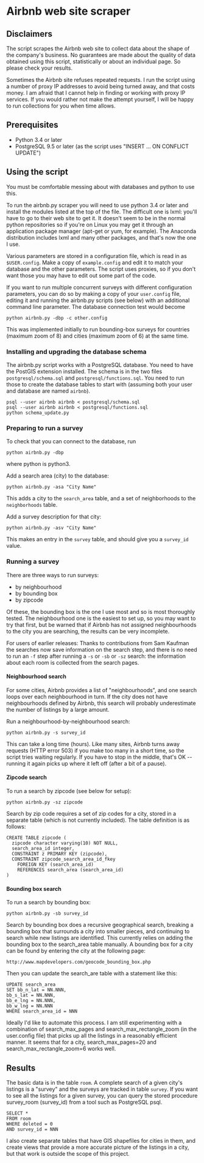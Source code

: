 # Airbnb web site scraper

## Disclaimers

The script scrapes the Airbnb web site to collect data about the shape of the company's business. No guarantees are made about the quality of data obtained using this script, statistically or about an individual page. So please check your results.

Sometimes the Airbnb site refuses repeated requests. I run the script using a number of proxy IP addresses to avoid being turned away, and that costs money. I am afraid that I cannot help in finding or working with proxy IP services. If you would rather not make the attempt yourself, I will be happy to run collections for you when time allows.

## Prerequisites

- Python 3.4 or later
- PostgreSQL 9.5 or later (as the script uses "INSERT ... ON CONFLICT UPDATE")

## Using the script

You must be comfortable messing about with databases and python to use this.

To run the airbnb.py scraper you will need to use python 3.4 or later and install the modules listed at the top of the file. The difficult one is lxml: you'll have to go to their web site to get it. It doesn't seem to be in the normal python repositories so if you're on Linux you may get it through an application package manager (apt-get or yum, for example). The Anaconda distribution includes lxml and many other packages, and that's now the one 
I use.

Various parameters are stored in a configuration file, which is read in as `$USER.config`. Make a copy of `example.config` and edit it to match your database and the other parameters. The script uses proxies, so if you don't want those you may have to edit out some part of the code.

If you want to run multiple concurrent surveys with different configuration parameters, you can do so by making a copy of your `user.config` file, editing it and running the airbnb.py scripts (see below) with an additional command line parameter. The database connection test would become

    python airbnb.py -dbp -c other.config

This was implemented initially to run bounding-box surveys for countries (maximum zoom of 8) and cities (maximum zoom of 6) at the same time.

### Installing and upgrading the database schema

The airbnb.py script works with a PostgreSQL database. You need to have the PostGIS extension installed. The schema is in the two files `postgresql/schema.sql` and `postgresql/functions.sql`. You need to run those to create the database tables to start with (assuming both your user and database are named `airbnb`).

    psql --user airbnb airbnb < postgresql/schema.sql
    psql --user airbnb airbnb < postgresql/functions.sql
    python schema_update.py

### Preparing to run a survey

To check that you can connect to the database, run

    python airbnb.py -dbp

where python is python3.

Add a search area (city) to the database:

    python airbnb.py -asa "City Name"

This adds a city to the `search_area` table, and a set of neighborhoods to the `neighborhoods` table.

Add a survey description for that city:

    python airbnb.py -asv "City Name"

This makes an entry in the `survey` table, and should give you a `survey_id` value.

### Running a survey 

There are three ways to run surveys:
- by neighbourhood
- by bounding box
- by zipcode

Of these, the bounding box is the one I use most and so is most thoroughly tested. The neighbourhood one is the easiest to set up, so you may want to try that first, but be warned that if Airbnb has not assigned neighbourhoods to the city you are searching, the results can be very incomplete.

For users of earlier releases: Thanks to contributions from Sam Kaufman the searches now save information on the search step, and there is no need to run an `-f` step after running a `-s` or `-sb` or `-sz` search: the information about each room is collected from the search pages.

#### Neighbourhood search

For some cities, Airbnb provides a list of "neighbourhoods", and one search loops over each neighbourhood in turn. If the city does not have neighbourhoods defined by Airbnb, this search will probably underestimate the number of listings by a large amount.

Run a neighbourhood-by-neighbourhood search:

    python airbnb.py -s survey_id

This can take a long time (hours). Like many sites, Airbnb turns away requests (HTTP error 503) if you make too many in a short time, so the script tries waiting regularly. If you have to stop in the middle, that's OK -- running it again picks up where it left off (after a bit of a pause).

#### Zipcode search

To run a search by zipcode (see below for setup):

    python airbnb.py -sz zipcode

Search by zip code requires a set of zip codes for a city, stored in a separate table (which is not currently included). The table definition is 
as follows:

```
CREATE TABLE zipcode (
  zipcode character varying(10) NOT NULL,
  search_area_id integer,
  CONSTRAINT z PRIMARY KEY (zipcode),
  CONSTRAINT zipcode_search_area_id_fkey 
    FOREIGN KEY (search_area_id) 
    REFERENCES search_area (search_area_id)
)
```

#### Bounding box search

To run a search by bounding box:

    python airbnb.py -sb survey_id

Search by bounding box does a recursive geographical search, breaking a bounding box that surrounds a city into smaller pieces, and continuing to search while new listings are identified. This currently relies on adding the bounding box to the search_area table manually. A bounding box for a city can be found by entering the city at the following page:

    http://www.mapdevelopers.com/geocode_bounding_box.php

Then you can update the search_are table with a statement like this:

```
UPDATE search_area
SET bb_n_lat = NN.NNN,
bb_s_lat = NN.NNN,
bb_e_lng = NN.NNN,
bb_w_lng = NN.NNN
WHERE search_area_id = NNN
```

Ideally I'd like to automate this process. I am still experimenting with a combination of search_max_pages and search_max_rectangle_zoom (in the user.config file) that picks up all the listings in a reasonably efficient manner. It seems that for a city, search_max_pages=20 and search_max_rectangle_zoom=6 works well.


## Results

The basic data is in the table `room`. A complete search of a given city's listings is a "survey" and the surveys are tracked in table `survey`. If you want to see all the listings for a given survey, you can query the stored procedure survey_room (survey_id) from a tool such as PostgreSQL psql.

```
SELECT *
FROM room
WHERE deleted = 0
AND survey_id = NNN
```

I also create separate tables that have GIS shapefiles for cities in them, and create views that provide a more accurate picture of the listings in a city, but that work is outside the scope of this project.
